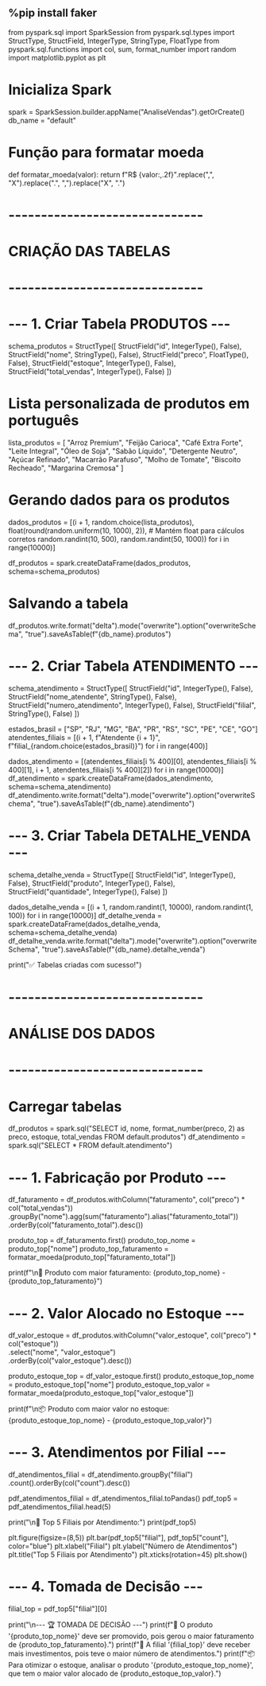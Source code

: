 %pip install faker 
-----------------------------------------------------------------------------
from pyspark.sql import SparkSession
from pyspark.sql.types import StructType, StructField, IntegerType, StringType, FloatType
from pyspark.sql.functions import col, sum, format_number
import random
import matplotlib.pyplot as plt

# Inicializa Spark
spark = SparkSession.builder.appName("AnaliseVendas").getOrCreate()
db_name = "default"

# Função para formatar moeda
def formatar_moeda(valor):
    return f"R$ {valor:,.2f}".replace(",", "X").replace(".", ",").replace("X", ".")

# ------------------------------ #
#       CRIAÇÃO DAS TABELAS      #
# ------------------------------ #

# --- 1. Criar Tabela PRODUTOS ---
schema_produtos = StructType([
    StructField("id", IntegerType(), False),
    StructField("nome", StringType(), False),
    StructField("preco", FloatType(), False),
    StructField("estoque", IntegerType(), False),
    StructField("total_vendas", IntegerType(), False)
])

# Lista personalizada de produtos em português
lista_produtos = [
    "Arroz Premium", "Feijão Carioca", "Café Extra Forte", "Leite Integral",
    "Óleo de Soja", "Sabão Líquido", "Detergente Neutro", "Açúcar Refinado",
    "Macarrão Parafuso", "Molho de Tomate", "Biscoito Recheado", "Margarina Cremosa"
]

# Gerando dados para os produtos
dados_produtos = [(i + 1, random.choice(lista_produtos), 
                   float(round(random.uniform(10, 1000), 2)),  # Mantém float para cálculos corretos
                   random.randint(10, 500), random.randint(50, 1000)) 
                  for i in range(10000)]

df_produtos = spark.createDataFrame(dados_produtos, schema=schema_produtos)

# Salvando a tabela
df_produtos.write.format("delta").mode("overwrite").option("overwriteSchema", "true").saveAsTable(f"{db_name}.produtos")

# --- 2. Criar Tabela ATENDIMENTO ---
schema_atendimento = StructType([
    StructField("id", IntegerType(), False),
    StructField("nome_atendente", StringType(), False),
    StructField("numero_atendimento", IntegerType(), False),
    StructField("filial", StringType(), False)
])

estados_brasil = ["SP", "RJ", "MG", "BA", "PR", "RS", "SC", "PE", "CE", "GO"]
atendentes_filiais = [(i + 1, f"Atendente {i + 1}", f"filial_{random.choice(estados_brasil)}") for i in range(400)]

dados_atendimento = [(atendentes_filiais[i % 400][0], atendentes_filiais[i % 400][1], i + 1, atendentes_filiais[i % 400][2]) for i in range(10000)]
df_atendimento = spark.createDataFrame(dados_atendimento, schema=schema_atendimento)
df_atendimento.write.format("delta").mode("overwrite").option("overwriteSchema", "true").saveAsTable(f"{db_name}.atendimento")

# --- 3. Criar Tabela DETALHE_VENDA ---
schema_detalhe_venda = StructType([
    StructField("id", IntegerType(), False),
    StructField("produto", IntegerType(), False),
    StructField("quantidade", IntegerType(), False)
])

dados_detalhe_venda = [(i + 1, random.randint(1, 10000), random.randint(1, 100)) for i in range(10000)]
df_detalhe_venda = spark.createDataFrame(dados_detalhe_venda, schema=schema_detalhe_venda)
df_detalhe_venda.write.format("delta").mode("overwrite").option("overwriteSchema", "true").saveAsTable(f"{db_name}.detalhe_venda")

print("✅ Tabelas criadas com sucesso!")

# ------------------------------ #
#       ANÁLISE DOS DADOS        #
# ------------------------------ #

# Carregar tabelas
df_produtos = spark.sql("SELECT id, nome, format_number(preco, 2) as preco, estoque, total_vendas FROM default.produtos")
df_atendimento = spark.sql("SELECT * FROM default.atendimento")

# --- 1. Fabricação por Produto ---
df_faturamento = df_produtos.withColumn("faturamento", col("preco") * col("total_vendas")) \
    .groupBy("nome").agg(sum("faturamento").alias("faturamento_total")) \
    .orderBy(col("faturamento_total").desc())

produto_top = df_faturamento.first()
produto_top_nome = produto_top["nome"]
produto_top_faturamento = formatar_moeda(produto_top["faturamento_total"])

print(f"\n📌 Produto com maior faturamento: {produto_top_nome} - {produto_top_faturamento}")

# --- 2. Valor Alocado no Estoque ---
df_valor_estoque = df_produtos.withColumn("valor_estoque", col("preco") * col("estoque")) \
    .select("nome", "valor_estoque") \
    .orderBy(col("valor_estoque").desc())

produto_estoque_top = df_valor_estoque.first()
produto_estoque_top_nome = produto_estoque_top["nome"]
produto_estoque_top_valor = formatar_moeda(produto_estoque_top["valor_estoque"])

print(f"\n📦 Produto com maior valor no estoque: {produto_estoque_top_nome} - {produto_estoque_top_valor}")

# --- 3. Atendimentos por Filial ---
df_atendimentos_filial = df_atendimento.groupBy("filial") \
    .count().orderBy(col("count").desc())

pdf_atendimentos_filial = df_atendimentos_filial.toPandas()
pdf_top5 = pdf_atendimentos_filial.head(5)

print("\n🏢 Top 5 Filiais por Atendimento:")
print(pdf_top5)

plt.figure(figsize=(8,5))
plt.bar(pdf_top5["filial"], pdf_top5["count"], color="blue")
plt.xlabel("Filial")
plt.ylabel("Número de Atendimentos")
plt.title("Top 5 Filiais por Atendimento")
plt.xticks(rotation=45)
plt.show()

# --- 4. Tomada de Decisão ---
filial_top = pdf_top5["filial"][0]

print("\n--- 🏆 TOMADA DE DECISÃO ---")
print(f"📢 O produto '{produto_top_nome}' deve ser promovido, pois gerou o maior faturamento de {produto_top_faturamento}.")
print(f"🏢 A filial '{filial_top}' deve receber mais investimentos, pois teve o maior número de atendimentos.")
print(f"📦 Para otimizar o estoque, analisar o produto '{produto_estoque_top_nome}', que tem o maior valor alocado de {produto_estoque_top_valor}.")
